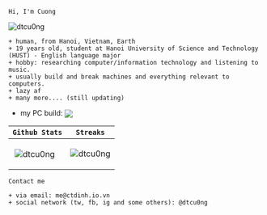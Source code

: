```Hi, I'm Cuong```
<p align="left"> <img src="https://komarev.com/ghpvc/?username=dtcu0ng" alt="dtcu0ng" /> </p>

```
+ human, from Hanoi, Vietnam, Earth
+ 19 years old, student at Hanoi University of Science and Technology (HUST) - English language major
+ hobby: researching computer/information technology and listening to music.
+ usually build and break machines and everything relevant to computers.
+ lazy af
+ many more.... (still updating)
```

+ my PC build:
<a href="https://valid.x86.fr/126sfn"><img align="center" src="https://valid.x86.fr/cache/banner/126sfn-2.png" /></a>




| ```Github Stats```  | ```Streaks``` |
| ------------- | ------------- |
| <p>&nbsp;<img align="center" src="https://github-readme-stats.vercel.app/api?username=dtcu0ng&show_icons=true&locale=en" alt="dtcu0ng" /></p>  | <p><img align="center" src="https://github-readme-streak-stats.herokuapp.com/?user=dtcu0ng&" alt="dtcu0ng" /></p>  |

```Contact me```

```
+ via email: me@ctdinh.io.vn
+ social network (tw, fb, ig and some others): @dtcu0ng
```
